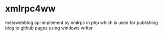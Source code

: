xmlrpc4ww
=========

metawebblog api implement by xmlrpc in php which is used for publishing blog to github pages using windows writer 
